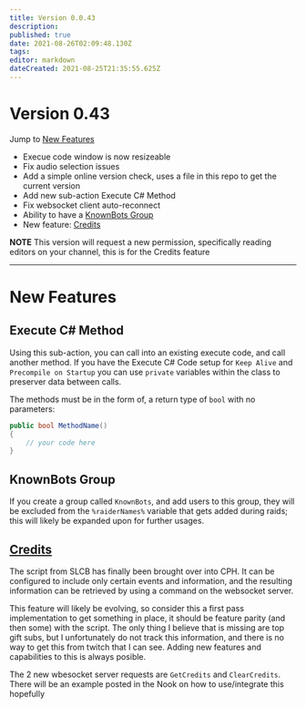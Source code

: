 ```yaml
---
title: Version 0.0.43
description:
published: true
date: 2021-08-26T02:09:48.130Z
tags:
editor: markdown
dateCreated: 2021-08-25T21:35:55.625Z
---
```


# Version 0.43

Jump to [New Features](#new-features)

* Execue code window is now resizeable
* Fix audio selection issues
* Add a simple online version check, uses a file in this repo to get the current version
* Add new sub-action Execute C# Method
* Fix websocket client auto-reconnect
* Ability to have a [KnownBots Group](https://github.com/nate1280/ChannelPointsHandler/wiki/Version-0.43#known-bots)
* New feature: [Credits](https://github.com/nate1280/ChannelPointsHandler/wiki/Version-0.43#credits)

**NOTE** This version will request a new permission, specifically reading editors on your channel, this is for the Credits feature

***
# New Features
## Execute C# Method
Using this sub-action, you can call into an existing execute code, and call another method.  If you have the Execute C# Code setup for `Keep Alive` and `Precompile on Startup` you can use `private` variables within the class to preserver data between calls.

The methods must be in the form of, a return type of `bool` with no parameters:
```csharp
public bool MethodName()
{
    // your code here
}
```

## KnownBots Group
If you create a group called `KnownBots`, and add users to this group, they will be excluded from the `%raiderNames%` variable that gets added during raids; this will likely be expanded upon for further usages.

## [Credits](https://github.com/nate1280/ChannelPointsHandler/wiki/Credits)
The script from SLCB has finally been brought over into CPH. It can be configured to include only certain events and information, and the resulting information can be retrieved by using a command on the websocket server.

This feature will likely be evolving, so consider this a first pass implementation to get something in place, it should be feature parity (and then some) with the script.  The only thing I believe that is missing are top gift subs, but I unfortunately do not track this information, and there is no way to get this from twitch that I can see.  Adding new features and capabilities to this is always posible.

The 2 new wbesocket server requests are `GetCredits` and `ClearCredits`.  There will be an example posted in the Nook on how to use/integrate this hopefully